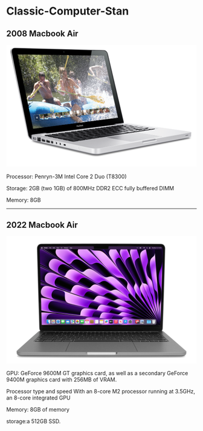 # Classic-Computer-Stan

## 2008 Macbook Air

![My Image](2008.png)

Processor: Penryn-3M Intel Core 2 Duo (T8300)

Storage: 2GB (two 1GB) of 800MHz DDR2 ECC fully buffered DIMM

Memory: 8GB
_____________________________________________________________________________________________________________________________________________________________________________________________

## 2022 Macbook Air

![My Image](Mac.webp)

GPU: GeForce 9600M GT graphics card, as well as a secondary GeForce 9400M graphics card with 256MB of VRAM.

Processor type and speed With an 8-core M2 processor running at 3.5GHz, an 8-core integrated GPU

Memory: 8GB of memory

storage:a 512GB SSD.
